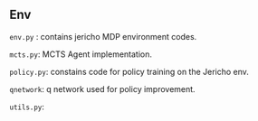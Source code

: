 ## Env
`env.py` : contains jericho MDP environment codes.

`mcts.py`: MCTS Agent implementation.

`policy.py`: constains code for policy training on the Jericho env.

`qnetwork`: q network used for policy improvement.

`utils.py`: 

